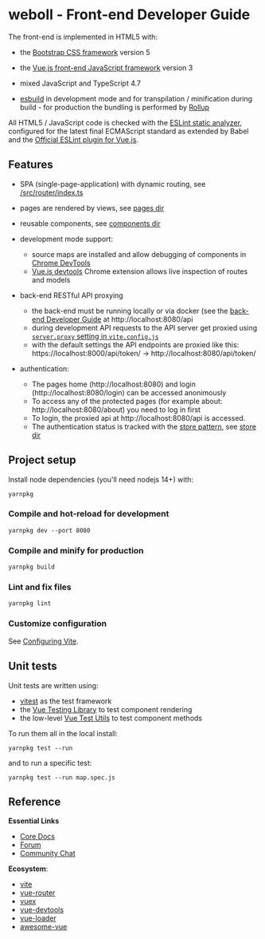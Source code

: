 # weboll - Front-end Developer Guide

The front-end is implemented in HTML5 with:

- the [Bootstrap CSS framework](https://getbootstrap.com/) version 5

- the [Vue.js front-end JavaScript framework](https://vuejs.org/) version 3

- mixed JavaScript and TypeScript 4.7

- [esbuild](https://esbuild.github.io/) in development mode and for transpilation / minification during build - for production the bundling is performed by [Rollup](https://rollupjs.org/guide/en/)

All HTML5 / JavaScript code is checked with the [ESLint static analyzer](https://eslint.org/), configured for the latest final ECMAScript standard as extended by Babel and the [Official ESLint plugin for Vue.js](https://eslint.vuejs.org/).

## Features

- SPA (single-page-application) with dynamic routing, see [/src/router/index.ts](/src/router/index.ts)

- pages are rendered by views, see [pages dir](/src/pages)

- reusable components, see [components dir](/src/components)

- development mode support:
    - source maps are installed and allow debugging of components in [Chrome DevTools](https://developers.google.com/web/tools/chrome-devtools/)
    - [Vue.js devtools](https://chrome.google.com/webstore/detail/vuejs-devtools/nhdogjmejiglipccpnnnanhbledajbpd) Chrome extension allows live inspection of routes and models

- back-end RESTful API proxying
    - the back-end must be running locally or via docker (see the [back-end Developer Guide](DEVELOPER_BACK.md) at http://localhost:8080/api
    - during development API requests to the API server get proxied using [`server.proxy` setting in `vite.config.js`](https://vitejs.dev/config/server-options.html#server-proxy)
    - with the default settings the API endpoints are proxied like this: https://localhost:8000/api/token/ -> http://localhost:8080/api/token/

- authentication:
    - The pages home (http://localhost:8080) and login (http://localhost:8080/login) can be accessed anonimously
    - To access any of the protected pages (for example about: http://localhost:8080/about) you need to log in first
    - To login, the proxied api at http://localhost:8080/api is accessed.
    - The authentication status is tracked with the [store pattern](https://v3.vuejs.org/guide/state-management.html#state-management), see [store dir](/src/store)

## Project setup

Install node dependencies (you'll need nodejs 14+) with:
```
yarnpkg
```

### Compile and hot-reload for development
```
yarnpkg dev --port 8080
```

### Compile and minify for production
```
yarnpkg build
```

### Lint and fix files
```
yarnpkg lint
```

### Customize configuration
See [Configuring Vite](https://vitejs.dev/config/).

## Unit tests

Unit tests are written using:
- [vitest](https://vitest.dev) as the test framework
- the [Vue Testing Library](https://testing-library.com/docs/vue-testing-library/intro) to test component rendering
- the low-level [Vue Test Utils](https://vue-test-utils.vuejs.org/) to test component methods

To run them all in the local install:
```
yarnpkg test --run
```
and to run a specific test:
```
yarnpkg test --run map.spec.js
```

## Reference

**Essential Links**

- [Core Docs](https://vuejs.org)
- [Forum](https://forum.vuejs.org)
- [Community Chat](https://chat.vuejs.org)

**Ecosystem**:

- [vite](https://vitejs.dev)
- [vue-router](https://router.vuejs.org)
- [vuex](https://vuex.vuejs.org)
- [vue-devtools](https://github.com/vuejs/vue-devtools#vue-devtools)
- [vue-loader](https://vue-loader.vuejs.org)
- [awesome-vue](https://github.com/vuejs/awesome-vue)
